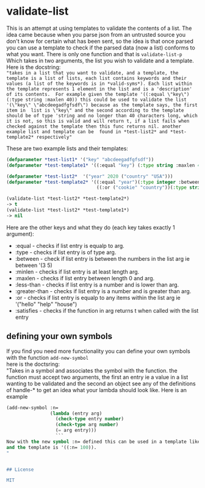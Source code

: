 # validate-list

This is an attempt at using templates to validate the contents of a list. 
The idea came because when you parse json from an untrusted source you don't know for certain what 
has been sent, so the idea is that once parsed you can use a template to check if the parsed data 
(now a list) conforms to what you want. There is only one function and that is 
``validate-list-p`` Which takes in two arguments, the list you wish to validate and a template.
Here is the docstring:<br> 
``
"takes in a list that you want to validate, and a template, the template is a list of lists,
each list contains keywords and their values (a list of the keywords is in *valid-syms*). Each list
within the template represents 1 element in the list and is a 'description' of its contents. 
For example given the template '((:equal \"key\") (:type string :maxlen 40)) this could be used
to validate the list '(\"key\" \"abcdeegadfgfsdf\") because as the template says, the first item in 
list is \"key\" and the second according to the template should be of type 'string and no longer
than 40 characters long, which it is not, so this is valid and will return t, if a list fails when
checked against the template then this func returns nil. another example list and template can be 
found in *test-list2* and *test-template2* respectively"
``

These are two example lists and their templates: 
```lisp
(defparameter *test-list1* '("key" "abcdeegadfgfsdf"))
(defparameter *test-template1* '((:equal "key") (:type string :maxlen 40)))

(defparameter *test-list2*  '("year" 2020 ("country" "USA")))
(defparameter *test-template2* '((:equal "year")(:type integer :between (2100 1900))
                                 ((:or ("cookie" "country"))(:type string :maxlen 50))))
```

```lisp
(validate-list *test-list2* *test-template2*)
-> t
(validate-list *test-list2* *test-template1*)
-> nil
```

Here are the other keys and what they do (each key takes exactly 1 argument):

* :equal - checks if list entry is equalp to arg.
* :type - checks if list entry is of type arg.
* :between - check if list entry is between the numbers in the list arg ie between '(3 5)
* :minlen - checks if list entry is at least length arg.
* :maxlen - checks if list entry between length 0 and arg. 
* :less-than - checks if list entry is a number and is lower than arg.
* :greater-than - checks if list entry is a number and is greater than arg.
* :or - checks if list entry is equalp to any items within the list arg ie '("hello" "help" "house")
* :satisfies - checks if the function in arg returns t when called with the list entry

## defining your own symbols
If you find you need more functionality you can define your own symbols with the function ``add-new-symbol``
<br>
here is the doctsring:<br>
  "Takes in a symbol and associates the symbol with the function. the function must accept two
arguments, the first an entry ie a value in a list wanting to be validated and the second an object
see any of the definitions of handle-* to get an idea what your lambda should look like. Here is 
an example <br>
```lisp
(add-new-symbol :n= 
                (lambda (entry arg) 
                  (check-type entry number)
                  (check-type arg number)
                  (= arg entry)))
                  ```
Now with the new symbol :n= defined this can be used in a template like so where list is '(100)
and the template is '((:n= 100)). 
"


## License

MIT


